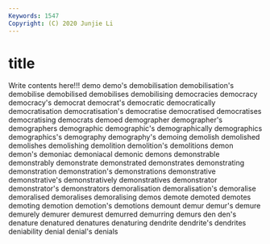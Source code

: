 ```yaml
---
Keywords: 1547
Copyright: (C) 2020 Junjie Li
---
```


# title

Write contents here!!!
demo 
demo's 
demobilisation 
demobilisation's 
demobilise
demobilised 
demobilises 
demobilising 
democracies 
democracy 
democracy's 
democrat 
democrat's 
democratic 
democratically
democratisation 
democratisation's 
democratise 
democratised 
democratises 
democratising 
democrats 
demoed 
demographer 
demographer's
demographers 
demographic 
demographic's 
demographically 
demographics 
demographics's 
demography 
demography's 
demoing 
demolish
demolished 
demolishes 
demolishing 
demolition 
demolition's 
demolitions 
demon 
demon's 
demoniac 
demoniacal
demonic 
demons 
demonstrable 
demonstrably 
demonstrate 
demonstrated 
demonstrates 
demonstrating 
demonstration 
demonstration's
demonstrations 
demonstrative 
demonstrative's 
demonstratively 
demonstratives 
demonstrator 
demonstrator's 
demonstrators 
demoralisation 
demoralisation's
demoralise 
demoralised 
demoralises 
demoralising 
demos 
demote 
demoted 
demotes 
demoting 
demotion
demotion's 
demotions 
demount 
demur 
demur's 
demure 
demurely 
demurer 
demurest 
demurred
demurring 
demurs 
den 
den's 
denature 
denatured 
denatures 
denaturing 
dendrite 
dendrite's
dendrites 
deniability 
denial 
denial's 
denials 
